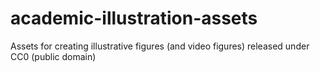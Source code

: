 # academic-illustration-assets
Assets for creating illustrative figures (and video figures) released under CC0 (public domain)
